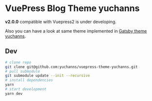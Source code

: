 # VuePress Blog Theme yuchanns

**v2.0.0** compatible with Vuepress2 is under developing.

Also you can have a look at same theme implemented in [Gatsby theme yuchanns](https://github.com/yuchanns/gatsby-theme-yuchanns).

## Dev
```bash
# clone repo
git clone git@github.com:yuchanns/vuepress-theme-yuchanns.git
# pull submodule
git submodule update --init --recursive
# install dependencies
yarn
# start development
yarn dev
```
